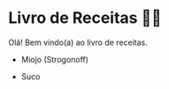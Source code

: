 # Livro de Receitas :man_cook:

Olá! Bem vindo(a) ao livro de receitas.

- Miojo (Strogonoff)

- Suco